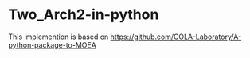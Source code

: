 # Two_Arch2-in-python

This implemention is based on https://github.com/COLA-Laboratory/A-python-package-to-MOEA


